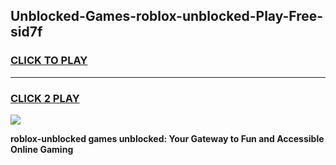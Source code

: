 
## Unblocked-Games-roblox-unblocked-Play-Free-sid7f
<h3>
<a href="https://premium76.site?title=roblox-unblocked&ref=12A">CLICK TO PLAY</a></h3>
<hr>

<h3>
<a href="https://premium76.site?title=roblox-unblocked&ref=12A">CLICK 2 PLAY</a>
  
</h3>

<a href="https://premium76.site?title=roblox-unblocked&ref=12A"><img src="https://clearcache.store/games.png"></a>


**roblox-unblocked games unblocked: Your Gateway to Fun and Accessible Online Gaming**
